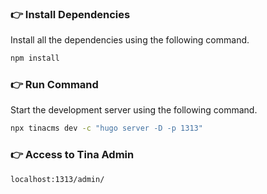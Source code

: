 ### 👉 Install Dependencies

Install all the dependencies using the following command.

```bash
npm install
```

### 👉 Run Command

Start the development server using the following command.

```bash
npx tinacms dev -c "hugo server -D -p 1313"
```
### 👉 Access to Tina Admin

```bash
localhost:1313/admin/
```